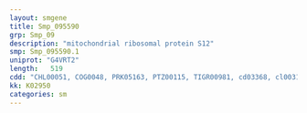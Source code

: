 ```yaml
---
layout: smgene
title: Smp_095590
grp: Smp_09
description: "mitochondrial ribosomal protein S12"
smp: Smp_095590.1
uniprot: "G4VRT2"
length:   519
cdd: "CHL00051, COG0048, PRK05163, PTZ00115, TIGR00981, cd03368, cl00312, pfam00164"
kk: K02950
categories: sm
---
```

